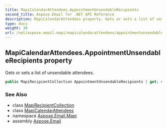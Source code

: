 ```yaml
---
title: MapiCalendarAttendees.AppointmentUnsendableRecipients
second_title: Aspose.Email for .NET API Reference
description: MapiCalendarAttendees property. Gets or sets a list of unsendable attendees
type: docs
weight: 30
url: /net/aspose.email.mapi/mapicalendarattendees/appointmentunsendablerecipients/
---
```

## MapiCalendarAttendees.AppointmentUnsendableRecipients property

Gets or sets a list of unsendable attendees.

```csharp
public MapiRecipientCollection AppointmentUnsendableRecipients { get; set; }
```

### See Also

* class [MapiRecipientCollection](../../mapirecipientcollection/)
* class [MapiCalendarAttendees](../)
* namespace [Aspose.Email.Mapi](../../mapicalendarattendees/)
* assembly [Aspose.Email](../../../)


